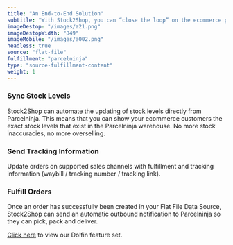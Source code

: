 ```yaml
---
title: "An End-to-End Solution"
subtitle: "With Stock2Shop, you can “close the loop” on the ecommerce process. Your customers are informed of what is available, sales documents are created in your Flat File Data Source, your customers receive tracking information and the order is delivered."
imageDestop: "/images/a21.png"
imageDestopWidth: "849"
imageMobile: "/images/a002.png"
headless: true
source: "flat-file"
fulfillment: "parcelninja"
type: "source-fulfillment-content"
weight: 1
---
```


### Sync Stock Levels
Stock2Shop can automate the updating of stock levels directly from Parcelninja. This means that you can show your ecommerce customers the exact stock levels that exist in the Parcelninja warehouse. No more stock inaccuracies, no more overselling.

### Send Tracking Information
Update orders on supported sales channels with fulfillment and tracking information (waybill / tracking number / tracking link).

### Fulfill Orders
Once an order has successfully been created in your Flat File Data Source, Stock2Shop can send an automatic outbound notification to Parcelninja so they can pick, pack and deliver.

[Click here](/help/features/dolfin/ "Dolfin Features") to view our Dolfin feature set.